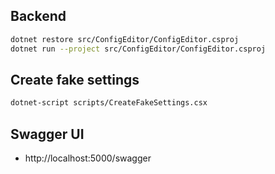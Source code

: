 ## Backend

```bash
dotnet restore src/ConfigEditor/ConfigEditor.csproj
dotnet run --project src/ConfigEditor/ConfigEditor.csproj
```

## Create fake settings

```bash
dotnet-script scripts/CreateFakeSettings.csx
```

## Swagger UI

- http://localhost:5000/swagger